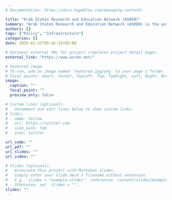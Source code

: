 ```yaml
---
# Documentation: https://docs.hugoblox.com/managing-content/

title: "Arab States Research and Education Network (ASREN)" 
summary: "Arab States Research and Education Network (ASREN) is the association of the Arab region National Research and Education Networks (NRENs), as well as their strategic partners, that aims to implement, manage and extend sustainable Pan-Arab e-Infrastructures dedicated for the Research and Education communities and to boost scientific research and cooperation in member countries through the provision of world-class e-infrastructures and e-services."
authors: []
tags: ["Policy", "Infrastructure"]
categories: []
date: 2025-01-22T05:42:12+02:00

# Optional external URL for project (replaces project detail page).
external_link: "https://www.asren.net/"

# Featured image
# To use, add an image named `featured.jpg/png` to your page's folder.
# Focal points: Smart, Center, TopLeft, Top, TopRight, Left, Right, BottomLeft, Bottom, BottomRight.
image:
  caption: ""
  focal_point: ""
  preview_only: false

# Custom links (optional).
#   Uncomment and edit lines below to show custom links.
# links:
# - name: Follow
#   url: https://twitter.com
#   icon_pack: fab
#   icon: twitter

url_code: ""
url_pdf: ""
url_slides: ""
url_video: ""

# Slides (optional).
#   Associate this project with Markdown slides.
#   Simply enter your slide deck's filename without extension.
#   E.g. `slides = "example-slides"` references `content/slides/example-slides.md`.
#   Otherwise, set `slides = ""`.
slides: ""
---
```


